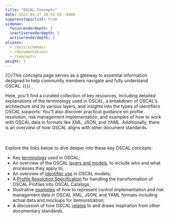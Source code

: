 ```yaml
---
title: "OSCAL Concepts"
date: 2021-05-27 10:55:53 -0400
suppresstopiclist: true
sidenav:
  focusrenderdepth: 2
  inactiverenderdepth: 2
  activerenderdepth: 2
aliases:
  - /docs/schemas/
  - /documentation/
  - /concepts/
weight: 1
---
```

<p></p>
{{<callout>}}This concepts page serves as a gateway to essential information designed to help community members navigate and fully understand OSCAL. {{</callout>}}

Here, you'll find a curated collection of key resources, including detailed explanations of the terminology used in OSCAL, a breakdown of OSCAL's architecture and its various layers, and insights into the types of identifiers OSCAL supports. You'll also discover practical guidance on profile resolution, risk management implementation, and examples of how to work with OSCAL data in formats like XML, JSON, and YAML. Additionally, there is an overview of how OSCAL aligns with other document standards.

<br></br>
Explore the links below to dive deeper into these key OSCAL concepts:


- Key [terminology](terminology/) used in OSCAL;
- An overview of the OSCAL [layers and models](layer/), to include who and what processes they apply to;
- An overview of [identifier use](identifier-use) in OSCAL models;
- A [Profile Resolution Specification](processing/) for handling the transformation of OSCAL Profiles into OSCAL Catalogs;
- Illustrative [examples](../../resources/examples/) of how to represent control implementation and risk management data in OSCAL XML, JSON, and YAML formats including actual data and mockups for demonstration;
- A discussion of how OSCAL [relates](relations-to-other/) to and draws inspiration from other documentary standards.
